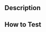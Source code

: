 ## Description <!-- (Remove this section if there is nothing to comment on.) -->

<!-- Leave here the description of the pull request -->

## How to Test <!-- (Remove this section if it is not applicable.) -->

<!-- Tests description or steps -->
